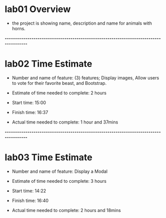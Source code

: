 # lab01 Overview

* the project is showing name, description and name for animals with horns.

**---------------------------------------------------------------------------------------**

# lab02 Time Estimate

* Number and name of feature: (3) features; Display images, Allow users to vote for their favorite beast, and Bootstrap.

* Estimate of time needed to complete: 2 hours

* Start time: 15:00

* Finish time: 16:37

* Actual time needed to complete: 1 hour and 37mins

**---------------------------------------------------------------------------------------**

# lab03 Time Estimate

* Number and name of feature: Display a Modal

* Estimate of time needed to complete: 3 hours

* Start time: 14:22

* Finish time: 16:40

* Actual time needed to complete:  2 hours and 18mins